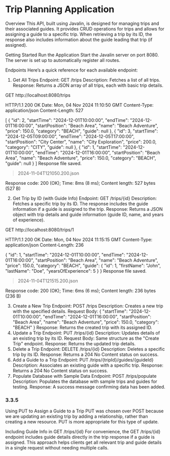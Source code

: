 # Trip Planning Application


Overview
This API, built using Javalin, is designed for managing trips and their associated guides. 
It provides CRUD operations for trips and allows for assigning a guide to a specific trip. 
When retrieving a trip by its ID, the response also includes information about the guide leading that trip (if assigned).

Getting Started
Run the Application
Start the Javalin server on port 8080. The server is set up to automatically register all routes.

Endpoints
Here’s a quick reference for each available endpoint:

1. Get All Trips
   Endpoint: GET /trips
   Description: Fetches a list of all trips.
   Response: Returns a JSON array of all trips, each with basic trip details.

GET http://localhost:8080/trips

HTTP/1.1 200 OK
Date: Mon, 04 Nov 2024 11:10:50 GMT
Content-Type: application/json
Content-Length: 527

[
{
"id": 2,
"startTime": "2024-12-01T10:00:00",
"endTime": "2024-12-01T16:00:00",
"startPosition": "Beach Area",
"name": "Beach Adventure",
"price": 150.0,
"category": "BEACH",
"guide": null
},
{
"id": 3,
"startTime": "2024-12-05T09:00:00",
"endTime": "2024-12-05T17:00:00",
"startPosition": "City Center",
"name": "City Exploration",
"price": 200.0,
"category": "CITY",
"guide": null
},
{
"id": 1,
"startTime": "2024-12-01T10:00:00",
"endTime": "2024-12-01T16:00:00",
"startPosition": "Beach Area",
"name": "Beach Adventure",
"price": 150.0,
"category": "BEACH",
"guide": null
}
]
Response file saved.
> 2024-11-04T121050.200.json

Response code: 200 (OK); Time: 8ms (8 ms); Content length: 527 bytes (527 B)




2. Get Trip by ID (with Guide Info)
   Endpoint: GET /trips/{id}
   Description: Fetches a specific trip by its ID. The response includes the guide information if a guide is assigned to the trip.
   Response: Returns a JSON object with trip details and guide information (guide ID, name, and years of experience).

GET http://localhost:8080/trips/1

HTTP/1.1 200 OK
Date: Mon, 04 Nov 2024 11:15:15 GMT
Content-Type: application/json
Content-Length: 236

{
"id": 1,
"startTime": "2024-12-01T10:00:00",
"endTime": "2024-12-01T16:00:00",
"startPosition": "Beach Area",
"name": "Beach Adventure",
"price": 150.0,
"category": "BEACH",
"guide": {
"id": 1,
"firstName": "John",
"lastName": "Doe",
"yearsOfExperience": 5
}
}
Response file saved.
> 2024-11-04T121515.200.json

Response code: 200 (OK); Time: 6ms (6 ms); Content length: 236 bytes (236 B)




3. Create a New Trip
   Endpoint: POST /trips
   Description: Creates a new trip with the specified details.
   Request Body:
   {
   "startTime": "2024-12-01T10:00:00",
   "endTime": "2024-12-01T16:00:00",
   "startPosition": "Beach Area",
   "name": "Beach Adventure",
   "price": 150.0,
   "category": "BEACH"
   }
   Response: Returns the created trip with its assigned ID.
4. Update a Trip
   Endpoint: PUT /trips/{id}
   Description: Updates details of an existing trip by its ID.
   Request Body: Same structure as the "Create Trip" endpoint.
   Response: Returns the updated trip details.
5. Delete a Trip
   Endpoint: DELETE /trips/{id}
   Description: Deletes a specific trip by its ID.
   Response: Returns a 204 No Content status on success.
6. Add a Guide to a Trip
   Endpoint: PUT /trips/{tripId}/guides/{guideId}
   Description: Associates an existing guide with a specific trip.
   Response: Returns a 204 No Content status on success.
7. Populate Database with Sample Data
   Endpoint: POST /trips/populate
   Description: Populates the database with sample trips and guides for testing.
   Response: A success message confirming data has been added.

### 3.3.5
Using PUT to Assign a Guide to a Trip
PUT was chosen over POST because we are updating an existing trip by adding a relationship, rather than creating a new resource. PUT is more appropriate for this type of update.

Including Guide Info in GET /trips/{id}
For convenience, the GET /trips/{id} endpoint includes guide details directly in the trip response if a guide is assigned. This approach helps clients get all relevant trip and guide details in a single request without needing multiple calls.
